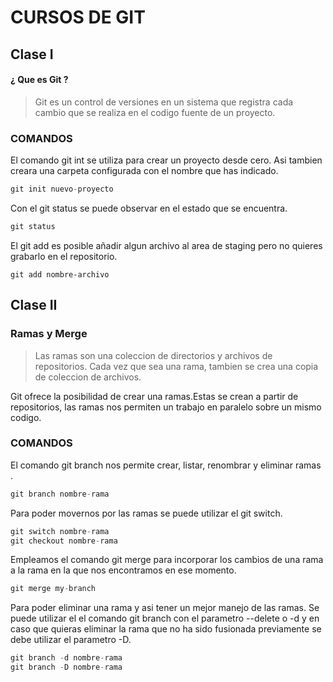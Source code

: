 # CURSOS DE GIT #
##  Clase I ##

#### ¿ Que es Git ?  ####
> Git es un control de versiones en un sistema que registra cada cambio que se realiza en el codigo fuente de un proyecto.

### COMANDOS ###
El comando git int se utiliza para crear un proyecto desde cero. Asi tambien creara una carpeta configurada con el nombre que has indicado.
```python
git init nuevo-proyecto
```
Con el git status se puede observar en el estado que se encuentra.
```python
git status
```
El git add es posible añadir algun archivo al area de staging pero no quieres grabarlo en el repositorio.
```pythom
git add nombre-archivo
```
##  Clase II ##
### Ramas y Merge ###
> Las ramas son una coleccion de directorios y archivos de repositorios. Cada vez que sea una rama, tambien se crea una copia de coleccion  de archivos.

Git ofrece la posibilidad de crear una ramas.Estas se crean a partir de repositorios, las ramas nos permiten un trabajo en paralelo sobre un mismo codigo.

### COMANDOS ###

El comando git branch nos permite crear, listar, renombrar y eliminar ramas .
```python
git branch nombre-rama
```
Para poder movernos por las ramas se puede utilizar el git switch.
```python
git switch nombre-rama
git checkout nombre-rama
```
Empleamos el comando git merge para incorporar los cambios de una rama a la rama en la que nos encontramos en ese momento.
```python
git merge my-branch
```

Para poder eliminar una rama y asi tener un mejor manejo de las ramas. Se puede utilizar el el comando git branch con el parametro --delete o -d y en caso que quieras eliminar la rama que no ha sido fusionada previamente se debe utilizar el parametro -D.
```python
git branch -d nombre-rama
git branch -D nombre-rama
```